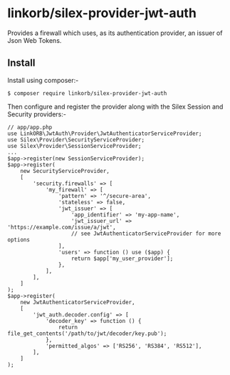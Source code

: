 # linkorb/silex-provider-jwt-auth

Provides a firewall which uses, as its authentication provider, an issuer of
Json Web Tokens.


## Install

Install using composer:-

    $ composer require linkorb/silex-provider-jwt-auth

Then configure and register the provider along with the Silex Session and
Security providers:-

    // app/app.php
    use LinkORB\JwtAuth\Provider\JwtAuthenticatorServiceProvider;
    use Silex\Provider\SecurityServiceProvider;
    use Silex\Provider\SessionServiceProvider;
    ...
    $app->register(new SessionServiceProvider);
    $app->register(
        new SecurityServiceProvider,
        [
            'security.firewalls' => [
                'my_firewall' => [
                    'pattern' => '^/secure-area',
                    'stateless' => false,
                    'jwt_issuer' => [
                        'app_identifier' => 'my-app-name',
                        'jwt_issuer_url' => 'https://example.com/issue/a/jwt',
                        // see JwtAuthenticatorServiceProvider for more options
                    ],
                    'users' => function () use ($app) {
                        return $app['my_user_provider'];
                    },
                ],
            ],
        ]
    );
    $app->register(
        new JwtAuthenticatorServiceProvider,
        [
            'jwt_auth.decoder.config' => [
                'decoder_key' => function () {
                    return file_get_contents('/path/to/jwt/decoder/key.pub');
                },
                'permitted_algos' => ['RS256', 'RS384', 'RS512'],
            ],
        ]
    );
